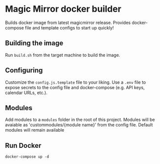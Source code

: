 # Magic Mirror docker builder

Builds docker image from latest magicmirror release. Provides docker-compose file and template configs to start up quickly!

## Building the image

Run `build.sh` from the target machine to build the image. 


## Configuring 

Customize the `config.js.template` file to your liking. Use a `.env` file to expose secrets to the config file and docker-compose (e.g. API keys, calendar URLs, etc.).

## Modules

Add modules to a `modules` folder in the root of this project. Modules will be avaiable as 'custommodules/{module name}' from the config file. Default modules will remain available

## Run Docker

`docker-compose up -d`